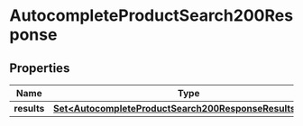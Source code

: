 

# AutocompleteProductSearch200Response

## Properties

Name | Type | Description | Notes
------------ | ------------- | ------------- | -------------
**results** | [**Set&lt;AutocompleteProductSearch200ResponseResultsInner&gt;**](AutocompleteProductSearch200ResponseResultsInner.md) |  | 




